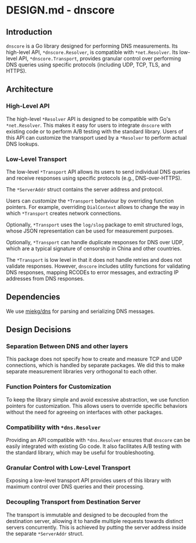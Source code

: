 # DESIGN.md - dnscore

## Introduction

`dnscore` is a Go library designed for performing DNS measurements. Its high-level
API, `*dnscore.Resolver`, is compatible with `*net.Resolver`. Its low-level API,
`*dnscore.Transport`, provides granular control over performing DNS queries using
specific protocols (including UDP, TCP, TLS, and HTTPS).

## Architecture

### High-Level API

The high-level `*Resolver` API is designed to be compatible with Go's `*net.Resolver`. This
makes it easy for users to integrate `dnscore` with existing code or to perform
A/B testing with the standard library. Users of this API can customize the transport
used by a `*Resolver` to perform actual DNS lookups.

### Low-Level Transport

The low-level `*Transport` API allows its users to send individual DNS
queries and receive responses using specific protocols (e.g., DNS-over-HTTPS).

The `*ServerAddr` struct contains the server address and protocol.

Users can *customize* the `*Transport` behaviour by overriding function
pointers. For example, overriding `DialContext` allows to change the way
in which `*Transport` creates network connections.

Optionally, `*Transport` uses the `log/slog` package to emit structured logs,
whose JSON representation can be used for measurement purposes.

Optionally, `*Transport` can handle duplicate responses for DNS over UDP, which
are a typical signature of censorship in China and other countries.

The `*Transport` is low level in that it does not handle retries and does not
validate responses. However, `dnscore` includes utility functions for validating
DNS responses, mapping RCODEs to error messages, and extracting IP addresses
from DNS responses.

## Dependencies

We use [miekg/dns](https://github.com/miekg/dns) for parsing
and serializing DNS messages.

## Design Decisions

### Separation Between DNS and other layers

This package does not specify how to create and measure TCP and UDP
connections, which is handled by separate packages. We did this to make
separate measurement libraries very orthogonal to each other.

### Function Pointers for Customization

To keep the library simple and avoid excessive abstraction, we use function
pointers for customization. This allows users to override specific behaviors
without the need for agreeing on interfaces with other packages.

### Compatibility with `*dns.Resolver`

Providing an API compatible with `*dns.Resolver` ensures that `dnscore` can be
easily integrated with existing Go code. It also facilitates A/B testing with
the standard library, which may be useful for troubleshooting.

### Granular Control with Low-Level Transport

Exposing a low-level transport API provides users of this library with
maximum control over DNS queries and their processing.

### Decoupling Transport from Destination Server

The transport is immutable and designed to be decoupled from the destination
server, allowing it to handle multiple requests towards distinct servers concurrently. This
is achieved by putting the server address inside the separate `*ServerAddr` struct.
